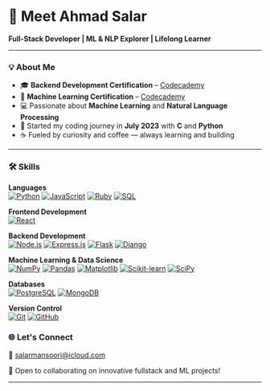 # 👋 Meet Ahmad Salar

**Full-Stack Developer | ML & NLP Explorer | Lifelong Learner**

---

### 💡 About Me

- 🎓 **Backend Development Certification** – [Codecademy](https://www.codecademy.com/profiles/2003salar/certificates/810f53d14de24b938cc13c7c2af1e686)  
- 🤖 **Machine Learning Certification** – [Codecademy](https://www.codecademy.com/profiles/2003salar/certificates/8e9e59de3f924b33ad2371faf667129b)  
- 💻 Passionate about **Machine Learning** and **Natural Language Processing**  
- 🚀 Started my coding journey in **July 2023** with **C** and **Python**  
- ☕ Fueled by curiosity and coffee — always learning and building  

---

### 🛠 Skills

**Languages**  
[![Python](https://img.shields.io/badge/-Python-3776AB?style=for-the-badge&logo=python&logoColor=white)](https://www.python.org/)  [![JavaScript](https://img.shields.io/badge/-JavaScript-F7DF1E?style=for-the-badge&logo=javascript&logoColor=black)](https://developer.mozilla.org/en-US/docs/Web/JavaScript)  [![Ruby](https://img.shields.io/badge/-Ruby-CC342D?style=for-the-badge&logo=ruby&logoColor=white)](https://www.ruby-lang.org/en/)  [![SQL](https://img.shields.io/badge/-SQL-4479A1?style=for-the-badge&logo=sql&logoColor=white)](https://www.sql.org/)

**Frontend Development**  
[![React](https://img.shields.io/badge/-React-20232A?style=for-the-badge&logo=react&logoColor=61DAFB)](https://reactjs.org/)

**Backend Development**  
[![Node.js](https://img.shields.io/badge/-Node.js-339933?style=for-the-badge&logo=node.js&logoColor=white)](https://nodejs.org/)  [![Express.js](https://img.shields.io/badge/-Express.js-000000?style=for-the-badge&logo=express&logoColor=white)](https://expressjs.com/)  [![Flask](https://img.shields.io/badge/-Flask-000000?style=for-the-badge&logo=flask&logoColor=white)](https://flask.palletsprojects.com/)  [![Django](https://img.shields.io/badge/-Django-092E20?style=for-the-badge&logo=django&logoColor=white)](https://www.djangoproject.com/)

**Machine Learning & Data Science**  
[![NumPy](https://img.shields.io/badge/-NumPy-013243?style=for-the-badge&logo=numpy&logoColor=white)](https://numpy.org/)  [![Pandas](https://img.shields.io/badge/-Pandas-150458?style=for-the-badge&logo=pandas&logoColor=white)](https://pandas.pydata.org/)  [![Matplotlib](https://img.shields.io/badge/-Matplotlib-000000?style=for-the-badge&logo=matplotlib&logoColor=white)](https://matplotlib.org/)  [![Scikit-learn](https://img.shields.io/badge/-Scikit--learn-F7931E?style=for-the-badge&logo=scikit-learn&logoColor=white)](https://scikit-learn.org/)  [![SciPy](https://img.shields.io/badge/-SciPy-8CAAE4?style=for-the-badge&logo=scipy&logoColor=white)](https://scipy.org/)

**Databases**  
[![PostgreSQL](https://img.shields.io/badge/-PostgreSQL-336791?style=for-the-badge&logo=postgresql&logoColor=white)](https://www.postgresql.org/)  [![MongoDB](https://img.shields.io/badge/-MongoDB-47A248?style=for-the-badge&logo=mongodb&logoColor=white)](https://www.mongodb.com/)

**Version Control**  
[![Git](https://img.shields.io/badge/-Git-F05032?style=for-the-badge&logo=git&logoColor=white)](https://git-scm.com/)  [![GitHub](https://img.shields.io/badge/-GitHub-181717?style=for-the-badge&logo=github&logoColor=white)](https://github.com/asmansoori)

### 🌐 Let's Connect  

📧 [salarmansoori@icloud.com](mailto:salarmansoori@icloud.com)  

🤝 Open to collaborating on innovative fullstack and ML projects!  

---
